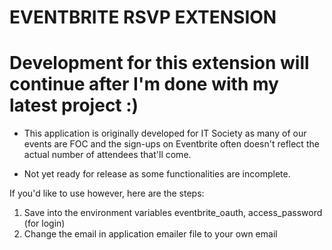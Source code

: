 # EVENTBRITE RSVP EXTENSION

# Development for this extension will continue after I'm done with my latest project :)


* This application is originally developed for IT Society as many of our events are FOC and the sign-ups on Eventbrite often doesn't reflect the actual number of attendees that'll come.

* Not yet ready for release as some functionalities are incomplete. 

If you'd like to use however, here are the steps:

1. Save into the environment variables eventbrite_oauth, access_password (for login)
2. Change the email in application emailer file to your own email

